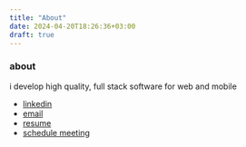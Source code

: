 ```yaml
---
title: "About"
date: 2024-04-20T18:26:36+03:00
draft: true
---
```


### about

i develop high quality, full stack software for web and mobile

-   [linkedin](https://linkedin.com/in/serhankileci)
-   [email](mailto:serhanselimkileci@gmail.com)
-   [resume](https://drive.google.com/file/d/1G6hVwUsdJ7JY0ncxjfUuozhKe0BukOjr/view?usp=sharing)
-   [schedule meeting](https://calendly.com/serhankileci/meeting)
